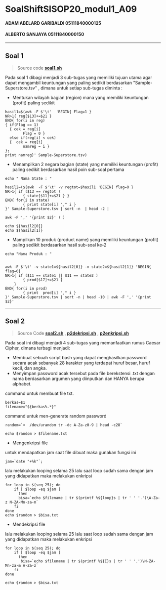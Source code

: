 # SoalShiftSISOP20_modul1_A09
#### ADAM ABELARD GARIBALDI 05111840000125
#### ALBERTO SANJAYA 05111840000150
---

## Soal 1 
 > Source code 
 > **[soal1.sh](https://github.com/Alberto0150/SoalShiftSISOP20_modul1_A09/blob/master/Soal1/soal1.sh)**

Pada soal 1 dibagi menjadi 3 sub-tugas yang memiliki tujuan utama agar dapat mengambil keuntungan yang paling sedikit berdasarkan "Sample-Superstore.tsv" , dimana untuk setiap sub-tugas diminta :
* Mentukan wilayah bagian (region) mana yang memiliki keuntungan (profit) paling sedikit

```
hasil1=$(awk -F $'\t'  'BEGIN{ Flag=1 }
NR>1{ reg[$13]+=$21 }
END{ for(i in reg)
{ if(Flag == 1)
  { cek = reg[i]
        Flag = 0 }
  else if(reg[i] < cek)
  {  cek = reg[i]
        namreg = i }
};
print namreg}' Sample-Superstore.tsv)
```
* Menampilkan 2 negara bagian (state) yang memiliki keuntungan (profit) paling sedikit berdasarkan hasil poin sub-soal pertama

```
echo " Nama State : "

hasil2=($(awk  -F $'\t' -v regtot=$hasil1 'BEGIN{ flag=0 }
NR>1{ if ($13 == regtot )
        { state[$11]+=$21 } }
END{ for(i in state)
        { print state[i] "," i }
}' Sample-Superstore.tsv | sort -n  | head -2 |

awk -F ',' '{print $2}' ) )

echo ${hasil2[0]}
echo ${hasil2[1]}
```

* Mampilkan 10 produk (product name) yang memiliki keuntungan (profit) paling sedikit berdasarkan hasil sub-soal ke-2

```
echo "Nama Produk : "


awk -F $'\t' -v state1=${hasil2[0]} -v state2=${hasil2[1]} 'BEGIN{ flag=0}
NR>1{ if ($11 == state1 || $11 == state2 )
        { prod[$17]+=$21 }
    }
END{ for(i in prod)
        { print  prod[i] "," i }
}' Sample-Superstore.tsv | sort -n | head -10 | awk -F ',' '{print $2}'
```
---

## Soal 2
 > Source Code 
 > **[soal2.sh](https://github.com/Alberto0150/SoalShiftSISOP20_modul1_A09/blob/master/Soal2/Soal2.sh)** ,
 > **[p2dekripsi.sh](https://github.com/Alberto0150/SoalShiftSISOP20_modul1_A09/blob/master/Soal2/soal2_dekripsi.sh)** ,
 > **[p2enkripsi.sh](https://github.com/Alberto0150/SoalShiftSISOP20_modul1_A09/blob/master/Soal2/soal2_enkripsi.sh)**
 
Pada soal ini dibagi menjadi 4 sub-tugas yang memanfaatkan rumus Caesar Cipher, dimana terbagi menjadi:
* Membuat sebuah script bash yang dapat menghasilkan password secara acak sebanyak 28 karakter yang terdapat huruf besar, huruf kecil, dan angka.
* Menyimpan password acak tersebut pada file berekstensi .txt dengan nama berdasarkan argumen yang diinputkan dan HANYA berupa alphabet.
 
 command untuk membuat file txt.
 ```
 berkas=$1 
filename="${berkas%.*}"
```
command untuk men-generate random password
```
random=`<  /dev/urandom tr -dc A-Za-z0-9 | head -c28`
```
```
echo $random > $filename.txt
```

* Mengenkripsi file

untuk mendapatkan jam saat file dibuat maka gunakan fungsi ini
```
jam=`date "+%k"`;
```
lalu melakukan looping selama 25 lalu saat loop sudah sama dengan jam yang didapatkan maka melakukan enkripsi
```
for loop in $(seq 25); do
	if [ $loop -eq $jam ]
	  then
	  bisa=`echo $filename | tr $(printf %${loop}s | tr ' ' '.')\A-Za-z N-ZA-Mn-za-m`
	fi
done
echo $random > $bisa.txt
```
* Mendekripsi file

lalu melakukan looping selama 25 lalu saat loop sudah sama dengan jam yang didapatkan maka melakukan enkripsi
```
for loop in $(seq 25); do
	if [ $loop -eq $jam ]
	  then
	   bisa=`echo $filename | tr $(printf %${I}s | tr ' ' '.')\N-ZA-Mn-za-m A-Za-z`
	fi
done

echo $random > $bisa.txt
```
